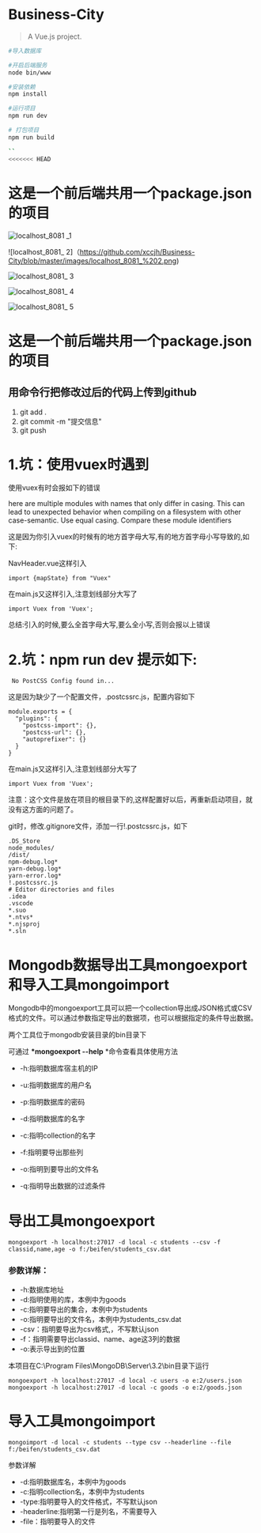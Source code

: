# Business-City

> A Vue.js project.

``` bash
#导入数据库

#开启后端服务
node bin/www

#安装依赖
npm install

#运行项目
npm run dev

# 打包项目
npm run build

``
<<<<<<< HEAD
```
# 这是一个前后端共用一个package.json的项目

![localhost_8081 _1](https://github.com/xccjh/Business-City/blob/master/images/localhost_8081%20_1.png)

![localhost_8081_ 2]（https://github.com/xccjh/Business-City/blob/master/images/localhost_8081_%202.png)

![localhost_8081_ 3](https://github.com/xccjh/Business-City/blob/master/images/localhost_8081_%203.png)

![localhost_8081_ 4](https://github.com/xccjh/Business-City/blob/master/images/localhost_8081_%204.png)

![localhost_8081_ 5](https://github.com/xccjh/Business-City/blob/master/images/localhost_8081_%205.png)

# 这是一个前后端共用一个package.json的项目

## 用命令行把修改过后的代码上传到github

1. git add .
2. git commit -m "提交信息"
3. git push

# 1.坑：使用vuex时遇到

使用vuex有时会报如下的错误

here are multiple modules with names that only differ in casing.
This can lead to unexpected behavior when compiling on a filesystem with other case-semantic.
Use equal casing. Compare these module identifiers



这是因为你引入vuex的时候有的地方首字母大写,有的地方首字母小写导致的,如下:

NavHeader.vue这样引入

```
import {mapState} from "Vuex"
```

在main.js又这样引入,注意划线部分大写了

```
import Vuex from 'Vuex';
```

总结:引入的时候,要么全首字母大写,要么全小写,否则会报以上错误

# 2.坑：npm run dev 提示如下:

```
 No PostCSS Config found in...
```

这是因为缺少了一个配置文件，.postcssrc.js，配置内容如下

```
module.exports = {
  "plugins": {
    "postcss-import": {},
    "postcss-url": {},
    "autoprefixer": {}
  }
}
```

在main.js又这样引入,注意划线部分大写了

```
import Vuex from 'Vuex';
```

注意：这个文件是放在项目的根目录下的,这样配置好以后，再重新启动项目，就没有这方面的问题了。

git时，修改.gitignore文件，添加一行!.postcssrc.js，如下

```
.DS_Store
node_modules/
/dist/
npm-debug.log*
yarn-debug.log*
yarn-error.log*
!.postcssrc.js
# Editor directories and files
.idea
.vscode
*.suo
*.ntvs*
*.njsproj
*.sln
```

# Mongodb数据导出工具mongoexport和导入工具mongoimport

Mongodb中的mongoexport工具可以把一个collection导出成JSON格式或CSV格式的文件。可以通过参数指定导出的数据项，也可以根据指定的条件导出数据。

两个工具位于mongodb安装目录的bin目录下

可通过 **\*mongoexport --help** *命令查看具体使用方法



- -h:指明数据库宿主机的IP

- -u:指明数据库的用户名

- -p:指明数据库的密码

- -d:指明数据库的名字

- -c:指明collection的名字

- -f:指明要导出那些列

- -o:指明到要导出的文件名

- -q:指明导出数据的过滤条件



# 导出工具mongoexport

```
mongoexport -h localhost:27017 -d local -c students --csv -f classid,name,age -o f:/beifen/students_csv.dat 
```

### 参数详解：

- -h:数据库地址
- -d:指明使用的库，本例中为goods
- -c:指明要导出的集合，本例中为students
- -o:指明要导出的文件名，本例中为students_csv.dat
- -csv：指明要导出为csv格式,，不写默认json
- -f：指明需要导出classid、name、age这3列的数据
- -o:表示导出到的位置

本项目在C:\Program Files\MongoDB\Server\3.2\bin目录下运行

```
mongoexport -h localhost:27017 -d local -c users -o e:2/users.json
mongoexport -h localhost:27017 -d local -c goods -o e:2/goods.json
```

# 导入工具mongoimport

```
mongoimport -d local -c students --type csv --headerline --file f:/beifen/students_csv.dat   
```

参数详解

- -d:指明数据库名，本例中为goods
- -c:指明collection名，本例中为students
- -type:指明要导入的文件格式，不写默认json
- -headerline:指明第一行是列名，不需要导入
- -file：指明要导入的文件


```
